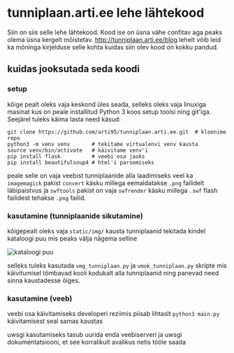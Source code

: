 # tunniplaan.arti.ee lehe lähtekood

Siin on siis selle lehe lähtekood. Kood ise on üsna vähe confitav aga peaks olema
üsna kergelt mõistetav. http://tunniplaan.arti.ee/blog lehelt võib leid ka mõninga
kirjelduse selle kohta kuidas siin olev kood on kokku pandud.

## kuidas jooksutada seda koodi

### setup

kõige pealt oleks vaja keskond üles seada, selleks oleks vaja linuxiga masinat
kus on peale installitud Python 3 koos setup toolsi ning git'iga. Seejärel tuleks
käima lasta need käsud:

    git clone https://github.com/arti95/tunniplaan.arti.ee.git  # kloonime repo
    python3 -m venv venv       # tekitame virtualenvi venv kausta
    source venv/bin/activate   # käivitame venv'i
    pip install flask          # veebi osa jaoks
    pip install beautifulsoup4 # html'i parsemiseks

peale selle on vaja veebist tunniplaanide alla laadimiseks veel ka `imagemagick`
pakist `convert` käsku millega eemaldatakse `.png` failidelt läbipaistvus ja
`swftools` pakist on vaja `swfrender` käsku millega `.swf` flash failidest
tehakse `.png` failid.

### kasutamine (tunniplaanide sikutamine)

kõigepealt oleks vaja `static/img/` kausta tunniplaanid tekitada
kindel kataloogi puu mis peaks välja nägema selline

![kataloogi puu](http://i.imgur.com/OoRdgcF.png)

selleks tuleks kasutada `vmg_tunniplaan.py` ja `vmok_tunniplaan.py` skripte
mis käivitumisel tõmbavad kooli kodukalt alla tunniplaanid ning panevad need
sinna kaustadesse õiges.

### kasutamine (veeb)

veebi osa käivitamiseks developeri reziimis piisab lihtaslt `python3 main.py`
käivitamisest seal samas kaustas

uwsgi kasutamiseks tasub uurida enda veebiserveri ja uwsgi dokumentatsiooni, et
see korralikult avalikus netis tööle saada

